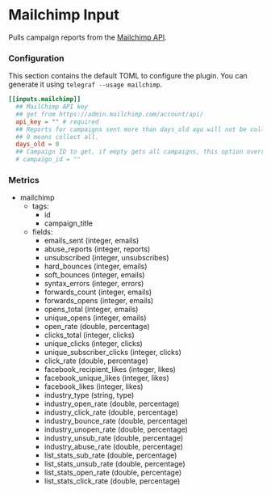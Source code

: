 # Mailchimp Input

Pulls campaign reports from the [Mailchimp API](https://developer.mailchimp.com/).

### Configuration

This section contains the default TOML to configure the plugin.  You can
generate it using `telegraf --usage mailchimp`.

```toml
[[inputs.mailchimp]]
  ## MailChimp API key
  ## get from https://admin.mailchimp.com/account/api/
  api_key = "" # required
  ## Reports for campaigns sent more than days_old ago will not be collected.
  ## 0 means collect all.
  days_old = 0
  ## Campaign ID to get, if empty gets all campaigns, this option overrides days_old
  # campaign_id = ""
```

### Metrics

- mailchimp
  - tags:
    - id
    - campaign_title
  - fields:
    - emails_sent (integer, emails)
    - abuse_reports (integer, reports)
    - unsubscribed (integer, unsubscribes)
    - hard_bounces (integer, emails)
    - soft_bounces (integer, emails)
    - syntax_errors (integer, errors)
    - forwards_count (integer, emails)
    - forwards_opens (integer, emails)
    - opens_total (integer, emails)
    - unique_opens (integer, emails)
    - open_rate (double, percentage)
    - clicks_total (integer, clicks)
    - unique_clicks (integer, clicks)
    - unique_subscriber_clicks (integer, clicks)
    - click_rate (double, percentage)
    - facebook_recipient_likes (integer, likes)
    - facebook_unique_likes (integer, likes)
    - facebook_likes (integer, likes)
    - industry_type (string, type)
    - industry_open_rate (double, percentage)
    - industry_click_rate (double, percentage)
    - industry_bounce_rate (double, percentage)
    - industry_unopen_rate (double, percentage)
    - industry_unsub_rate (double, percentage)
    - industry_abuse_rate (double, percentage)
    - list_stats_sub_rate (double, percentage)
    - list_stats_unsub_rate (double, percentage)
    - list_stats_open_rate (double, percentage)
    - list_stats_click_rate (double, percentage)
